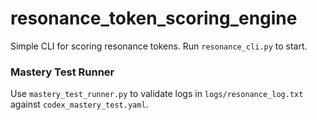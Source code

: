 # resonance_token_scoring_engine
Simple CLI for scoring resonance tokens.
Run `resonance_cli.py` to start.

### Mastery Test Runner
Use `mastery_test_runner.py` to validate logs in `logs/resonance_log.txt` against `codex_mastery_test.yaml`.
